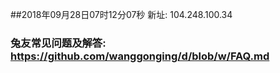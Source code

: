 ##2018年09月28日07时12分07秒 新址: 104.248.100.34
### 兔友常见问题及解答: https://github.com/wanggonging/d/blob/w/FAQ.md
